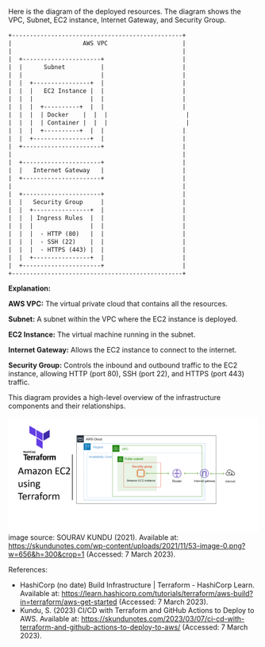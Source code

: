 Here is the diagram of the deployed resources. The diagram shows the VPC, Subnet, EC2 instance, Internet Gateway, and Security Group.

```
+------------------------------------------------+
|                    AWS VPC                     |
|                                                |
|  +----------------------+                      |
|  |      Subnet          |                      |
|  |                      |                      |
|  |  +----------------+  |                      |
|  |  |   EC2 Instance |  |                      |
|  |  |                |  |                      |
|  |  |  +----------+  |  |                      |
|  |  |  | Docker    |  |  |                      |
|  |  |  | Container |  |  |                      |
|  |  |  +----------+  |  |                      |
|  |  +----------------+  |                      |
|  +----------------------+                      |
|                                                |
|  +----------------------+                      |
|  |   Internet Gateway   |                      |
|  +----------------------+                      |
|                                                |
|  +----------------------+                      |
|  |   Security Group     |                      |
|  |  +----------------+  |                      |
|  |  | Ingress Rules  |  |                      |
|  |  |                |  |                      |
|  |  |  - HTTP (80)   |  |                      |
|  |  |  - SSH (22)    |  |                      |
|  |  |  - HTTPS (443) |  |                      |
|  |  +----------------+  |                      |
|  +----------------------+                      |
+------------------------------------------------+
```

**Explanation:**

**AWS VPC:** The virtual private cloud that contains all the resources.

**Subnet:** A subnet within the VPC where the EC2 instance is deployed.

**EC2 Instance:** The virtual machine running in the subnet.

**Internet Gateway:** Allows the EC2 instance to connect to the internet.

**Security Group:**
Controls the inbound and outbound traffic to the EC2 instance, allowing HTTP (port 80), SSH (port 22), and HTTPS (port 443) traffic.

This diagram provides a high-level overview of the infrastructure components and their relationships.

![Diagram of deployed resources](./images/53-image-0.webp)
image source: SOURAV KUNDU (2021). Available at: https://skundunotes.com/wp-content/uploads/2021/11/53-image-0.png?w=656&h=300&crop=1 (Accessed: 7 March 2023).

References:
- HashiCorp (no date) Build Infrastructure | Terraform - HashiCorp Learn. Available at: https://learn.hashicorp.com/tutorials/terraform/aws-build?in=terraform/aws-get-started (Accessed: 7 March 2023).
- Kundu, S. (2023) CI/CD with Terraform and GitHub Actions to Deploy to AWS. Available at: https://skundunotes.com/2023/03/07/ci-cd-with-terraform-and-github-actions-to-deploy-to-aws/ (Accessed: 7 March 2023).
